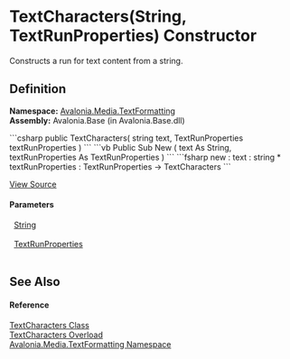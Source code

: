 # TextCharacters(String, TextRunProperties) Constructor


Constructs a run for text content from a string.



## Definition
**Namespace:** <a href="N_Avalonia_Media_TextFormatting">Avalonia.Media.TextFormatting</a>  
**Assembly:** Avalonia.Base (in Avalonia.Base.dll)

<Tabs groupId="api-code-preview">
<TabItem value="csharp" label="C#">
```csharp
public TextCharacters(
	string text,
	TextRunProperties textRunProperties
)
```
</TabItem>
<TabItem value="vb" label="VB">
```vb
Public Sub New ( 
	text As String,
	textRunProperties As TextRunProperties
)
```
</TabItem>
<TabItem value="fsharp" label="F#">
```fsharp
new : 
        text : string * 
        textRunProperties : TextRunProperties -> TextCharacters
```
</TabItem>
</Tabs>



<a href="https://github.com/AvaloniaUI/Avalonia/tree/master/src/Avalonia.Base/Media/TextFormatting/TextCharacters.cs#L18" title="View the source code">View Source</a>



#### Parameters
<dl><dt>  <a href="https://learn.microsoft.com/dotnet/api/system.string" target="_blank" rel="noopener noreferrer">String</a></dt><dd> </dd><dt>  <a href="T_Avalonia_Media_TextFormatting_TextRunProperties">TextRunProperties</a></dt><dd> </dd></dl>

## See Also


#### Reference
<a href="T_Avalonia_Media_TextFormatting_TextCharacters">TextCharacters Class</a>  
<a href="Overload_Avalonia_Media_TextFormatting_TextCharacters__ctor">TextCharacters Overload</a>  
<a href="N_Avalonia_Media_TextFormatting">Avalonia.Media.TextFormatting Namespace</a>  

